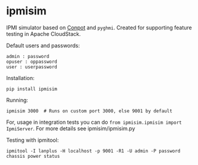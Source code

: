 # ipmisim

IPMI simulator based on [Conpot](http://conpot.org/) and `pyghmi`.
Created for supporting feature testing in Apache CloudStack.

Default users and passwords:

    admin : password
    opuser : oppassword
    user : userpassword


Installation:

    pip install ipmisim


Running:

    ipmisim 3000  # Runs on custom port 3000, else 9001 by default

For, usage in integration tests you can do `from ipmisim.ipmisim import IpmiServer`.
For more details see ipmisim/ipmisim.py

Testing with ipmitool:

    ipmitool -I lanplus -H localhost -p 9001 -R1 -U admin -P password chassis power status
